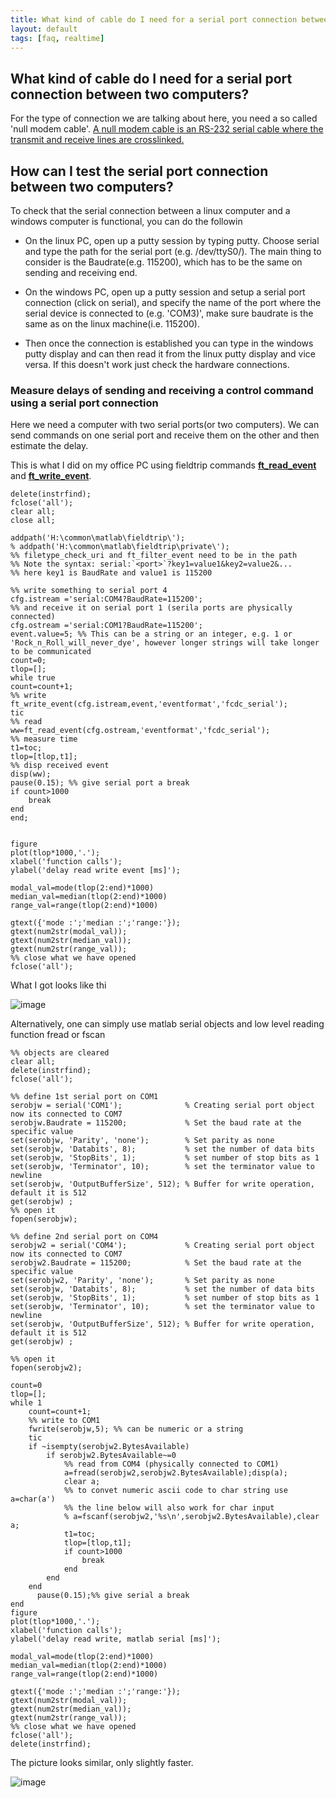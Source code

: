 ```yaml
---
title: What kind of cable do I need for a serial port connection between two computers?
layout: default
tags: [faq, realtime]
---
```


## What kind of cable do I need for a serial port connection between two computers?

For the type of connection we are talking about here, you need a so called 'null modem cable'. [A null modem cable is an RS-232 serial cable where the transmit and receive lines are crosslinked.](http://en.wikipedia.org/wiki/Null_modem)

## How can I test the serial port connection between two computers?

To check that the serial connection between a linux computer and a windows computer is functional, you can do the followin

*  On the linux PC, open up a putty session by typing putty. Choose serial and type the path for the serial port (e.g. /dev/ttyS0/). The main thing to consider is the Baudrate(e.g. 115200), which has to be the same on sending and receiving end. 

*  On the windows PC, open up a putty session and setup a serial port connection (click on serial), and specify the name of the port where the serial device is connected to (e.g. 'COM3)', make sure baudrate is the same as on the linux machine(i.e. 115200).

*  Then once the connection is established you can type in the windows putty display and can then read it from the linux putty display and vice versa. If this doesn't work just check the hardware connections.

### Measure delays of sending and receiving a control command using a serial port connection

Here we need a computer with two serial ports(or two computers). We can send commands on one serial port and receive them on the other and then estimate the delay. 

This is what I did on my office PC using fieldtrip commands **[ft_read_event](/reference/ft_read_event)** and **[ft_write_event](/reference/ft_write_event)**.

	
	
	delete(instrfind);
	fclose('all');
	clear all;
	close all;
	
	addpath('H:\common\matlab\fieldtrip\');
	% addpath('H:\common\matlab\fieldtrip\private\'); 
	%% filetype_check_uri and ft_filter_event need to be in the path
	%% Note the syntax: serial:`<port>`?key1=value1&key2=value2&...
	%% here key1 is BaudRate and value1 is 115200
	
	%% write something to serial port 4
	cfg.istream ='serial:COM4?BaudRate=115200';
	%% and receive it on serial port 1 (serila ports are physically connected)
	cfg.ostream ='serial:COM1?BaudRate=115200';
	event.value=5; %% This can be a string or an integer, e.g. 1 or 'Rock_n_Roll_will_never_dye', however longer strings will take longer to be communicated
	count=0;
	tlop=[];
	while true
	count=count+1;
	%% write
	ft_write_event(cfg.istream,event,'eventformat','fcdc_serial');
	tic
	%% read
	ww=ft_read_event(cfg.ostream,'eventformat','fcdc_serial');
	%% measure time
	t1=toc;
	tlop=[tlop,t1];
	%% disp received event
	disp(ww);
	pause(0.15); %% give serial port a break
	if count>1000
	    break
	end
	end;
	
	
	figure
	plot(tlop*1000,'.');
	xlabel('function calls');
	ylabel('delay read write event [ms]');
	
	modal_val=mode(tlop(2:end)*1000)
	median_val=median(tlop(2:end)*1000)
	range_val=range(tlop(2:end)*1000)
	
	gtext({'mode :';'median :';'range:'});
	gtext(num2str(modal_val));
	gtext(num2str(median_val));
	gtext(num2str(range_val));
	%% close what we have opened
	fclose('all');
	

What I got looks like thi

![image](/static/img/faq/serial_connect_write_read_event.jpg@400)

Alternatively, one can simply use matlab serial objects and low level reading function fread or fscan

	
	%% objects are cleared
	clear all;
	delete(instrfind);
	fclose('all');
	
	%% define 1st serial port on COM1
	serobjw = serial('COM1');              % Creating serial port object now its connected to COM7
	serobjw.Baudrate = 115200;             % Set the baud rate at the specific value
	set(serobjw, 'Parity', 'none');        % Set parity as none
	set(serobjw, 'Databits', 8);           % set the number of data bits
	set(serobjw, 'StopBits', 1);           % set number of stop bits as 1
	set(serobjw, 'Terminator', 10);        % set the terminator value to newline
	set(serobjw, 'OutputBufferSize', 512); % Buffer for write operation, default it is 512
	get(serobjw) ;
	%% open it
	fopen(serobjw);
	
	%% define 2nd serial port on COM4
	serobjw2 = serial('COM4');             % Creating serial port object now its connected to COM7
	serobjw2.Baudrate = 115200;            % Set the baud rate at the specific value
	set(serobjw2, 'Parity', 'none');       % Set parity as none
	set(serobjw, 'Databits', 8);           % set the number of data bits
	set(serobjw, 'StopBits', 1);           % set number of stop bits as 1
	set(serobjw, 'Terminator', 10);        % set the terminator value to newline
	set(serobjw, 'OutputBufferSize', 512); % Buffer for write operation, default it is 512
	get(serobjw) ;
	
	%% open it
	fopen(serobjw2);
	
	count=0
	tlop=[];
	while 1
	    count=count+1;
	    %% write to COM1
	    fwrite(serobjw,5); %% can be numeric or a string
	    tic
	    if ~isempty(serobjw2.BytesAvailable)
	        if serobjw2.BytesAvailable~=0
	            %% read from COM4 (physically connected to COM1)
	            a=fread(serobjw2,serobjw2.BytesAvailable);disp(a);
	            clear a;
	            %% to convet numeric ascii code to char string use a=char(a')
	            %% the line below will also work for char input
	            % a=fscanf(serobjw2,'%s\n',serobjw2.BytesAvailable),clear a;
	            t1=toc;
	            tlop=[tlop,t1];
	            if count>1000
	                break
	            end
	        end
	    end
	      pause(0.15);%% give serial a break
	end
	figure
	plot(tlop*1000,'.');
	xlabel('function calls');
	ylabel('delay read write, matlab serial [ms]');
	
	modal_val=mode(tlop(2:end)*1000)
	median_val=median(tlop(2:end)*1000)
	range_val=range(tlop(2:end)*1000)
	
	gtext({'mode :';'median :';'range:'});
	gtext(num2str(modal_val));
	gtext(num2str(median_val));
	gtext(num2str(range_val));
	%% close what we have opened
	fclose('all');
	delete(instrfind);

The picture looks similar, only slightly faster.

![image](/static/img/faq/serial_connect_write_read_matlab_serial.jpg@400)

